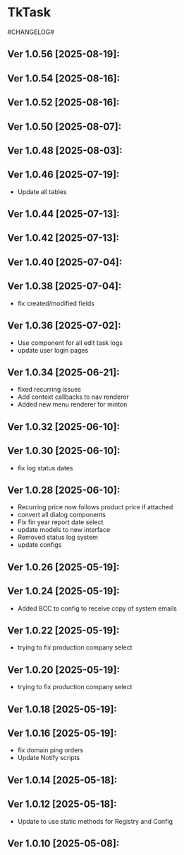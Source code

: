 # TkTask

#CHANGELOG#

Ver 1.0.56 [2025-08-19]:
-------------------------------


Ver 1.0.54 [2025-08-16]:
-------------------------------


Ver 1.0.52 [2025-08-16]:
-------------------------------


Ver 1.0.50 [2025-08-07]:
-------------------------------


Ver 1.0.48 [2025-08-03]:
-------------------------------


Ver 1.0.46 [2025-07-19]:
-------------------------------
  - Update all tables


Ver 1.0.44 [2025-07-13]:
-------------------------------


Ver 1.0.42 [2025-07-13]:
-------------------------------


Ver 1.0.40 [2025-07-04]:
-------------------------------


Ver 1.0.38 [2025-07-04]:
-------------------------------
  - fix created/modified fields


Ver 1.0.36 [2025-07-02]:
-------------------------------
  - Use component for all edit task logs
  - update user login pages


Ver 1.0.34 [2025-06-21]:
-------------------------------
  - fixed recurring issues
  - Add context callbacks to nav renderer
  - Added new menu renderer for minton


Ver 1.0.32 [2025-06-10]:
-------------------------------


Ver 1.0.30 [2025-06-10]:
-------------------------------
  - fix log status dates


Ver 1.0.28 [2025-06-10]:
-------------------------------
  - Recurring price now follows product price if attached
  - convert all dialog components
  - Fix fin year report date select
  - update models to new interface
  - Removed status log system
  - update configs


Ver 1.0.26 [2025-05-19]:
-------------------------------


Ver 1.0.24 [2025-05-19]:
-------------------------------
  - Added BCC to config to receive copy of system emails


Ver 1.0.22 [2025-05-19]:
-------------------------------
  - trying to fix production company select


Ver 1.0.20 [2025-05-19]:
-------------------------------
  - trying to fix production company select


Ver 1.0.18 [2025-05-19]:
-------------------------------


Ver 1.0.16 [2025-05-19]:
-------------------------------
  - fix domain ping orders
  - Update Notify scripts


Ver 1.0.14 [2025-05-18]:
-------------------------------


Ver 1.0.12 [2025-05-18]:
-------------------------------
  - Update to use static methods for Registry and Config


Ver 1.0.10 [2025-05-08]:
-------------------------------
